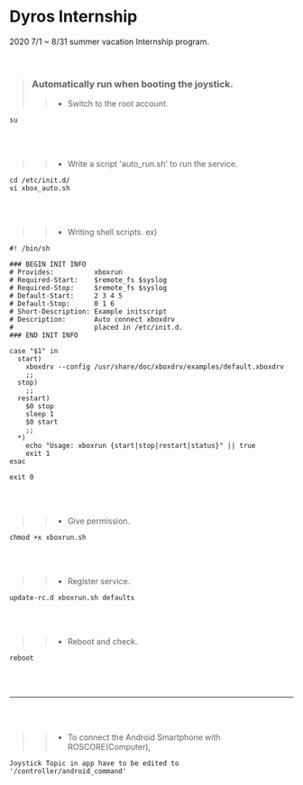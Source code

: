 Dyros Internship  
============  


2020 7/1 ~ 8/31 summer vacation Internship program.    
<br/><br/>



> ### Automatically run when booting the joystick.    
> > + Switch to the root account.
```
su
```
<br/><br/>
>  
>  
>  
>	> + Write a script 'auto_run.sh' to run the service.     
```
cd /etc/init.d/
vi xbox_auto.sh
```     
<br/><br/>



> > + Writing shell scripts.
> ex)
```
#! /bin/sh

### BEGIN INIT INFO
# Provides:          xboxrun
# Required-Start:    $remote_fs $syslog
# Required-Stop:     $remote_fs $syslog
# Default-Start:     2 3 4 5
# Default-Stop:      0 1 6
# Short-Description: Example initscript
# Description:       Auto connect xboxdrv
#                    placed in /etc/init.d.
### END INIT INFO

case "$1" in
  start)
	xboxdrv --config /usr/share/doc/xboxdrv/examples/default.xboxdrv
	;;
  stop)
	;;
  restart)
	$0 stop
	sleep 1
	$0 start
	;;
  *)
	echo "Usage: xboxrun {start|stop|restart|status}" || true
	exit 1
esac

exit 0
```
<br/><br/>



>	> + Give permission.     
```
chmod +x xboxrun.sh
```     
<br/><br/>



>	> + Register service.     
```
update-rc.d xboxrun.sh defaults
```     
<br/><br/>



>	> + Reboot and check.     
```
reboot
```
<br/><br/>

----------
<br/><br/>

>	> + To connect the Android Smartphone with ROSCORE(Computer),     
```
Joystick Topic in app have to be edited to '/controller/android_command' 
```
<br/><br/>

